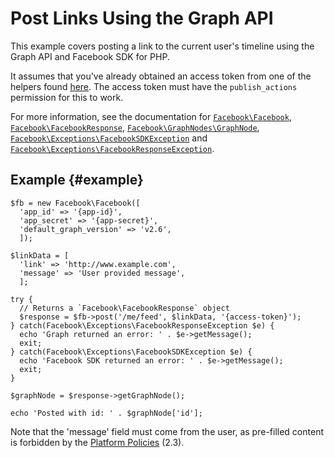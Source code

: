 # Post Links Using the Graph API

This example covers posting a link to the current user's timeline using the Graph API and Facebook SDK for PHP.

It assumes that you've already obtained an access token from one of the helpers found [here](/docs/php/sdk_reference#helpers). The access token must have the `publish_actions` permission for this to work.

For more information, see the documentation for [`Facebook\Facebook`](/docs/php/Facebook), [`Facebook\FacebookResponse`](/docs/php/FacebookResponse), [`Facebook\GraphNodes\GraphNode`](/docs/php/GraphNode), [`Facebook\Exceptions\FacebookSDKException`](/docs/php/FacebookSDKException) and [`Facebook\Exceptions\FacebookResponseException`](/docs/php/FacebookResponseException).

## Example {#example}

~~~~
$fb = new Facebook\Facebook([
  'app_id' => '{app-id}',
  'app_secret' => '{app-secret}',
  'default_graph_version' => 'v2.6',
  ]);

$linkData = [
  'link' => 'http://www.example.com',
  'message' => 'User provided message',
  ];

try {
  // Returns a `Facebook\FacebookResponse` object
  $response = $fb->post('/me/feed', $linkData, '{access-token}');
} catch(Facebook\Exceptions\FacebookResponseException $e) {
  echo 'Graph returned an error: ' . $e->getMessage();
  exit;
} catch(Facebook\Exceptions\FacebookSDKException $e) {
  echo 'Facebook SDK returned an error: ' . $e->getMessage();
  exit;
}

$graphNode = $response->getGraphNode();

echo 'Posted with id: ' . $graphNode['id'];
~~~~

Note that the 'message' field must come from the user, as pre-filled content is forbidden by the [Platform Policies](https://developers.intern.facebook.com/policy/#control) (2.3).
